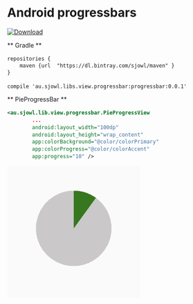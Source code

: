 # Android progressbars

[ ![Download](https://api.bintray.com/packages/sjowl/maven/progressbar/images/download.svg) ](https://bintray.com/sjowl/maven/progressbar/_latestVersion)

** Gradle **
```Gradle
repositories {
    maven {url  "https://dl.bintray.com/sjowl/maven" }
}

compile 'au.sjowl.libs.view.progressbar:progressbar:0.0.1'
```

** PieProgressBar **
```xml
<au.sjowl.lib.view.progressbar.PieProgressView
        ...
        android:layout_width="100dp"
        android:layout_height="wrap_content"
        app:colorBackground="@color/colorPrimary"
        app:colorProgress="@color/colorAccent"
        app:progress="10" />
```

![alt text](./PieProgressBar.png)
